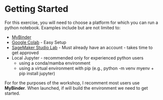 # Getting Started

For this exercise, you will need to choose a platform for which you can run a python notebook.  Examples include but are not limited to:

- [MyBinder](https://mybinder.org)
- [Google Colab](https://colab.research.google.com/) - Easy Setup
- [SageMaker Studio Lab](https://studiolab.sagemaker.aws/) - Must already have an account - takes time to get approved
 - Local Jupyter - recommended only for experienced python users
    - using a conda/mamba environment
    - using a virtual environment with pip (e.g., python -m venv myenv + pip install jupyter)

For for the purposes of the workshop, I recomment most users use **MyBinder**.  When launched, if will build the environment we need to get started.
